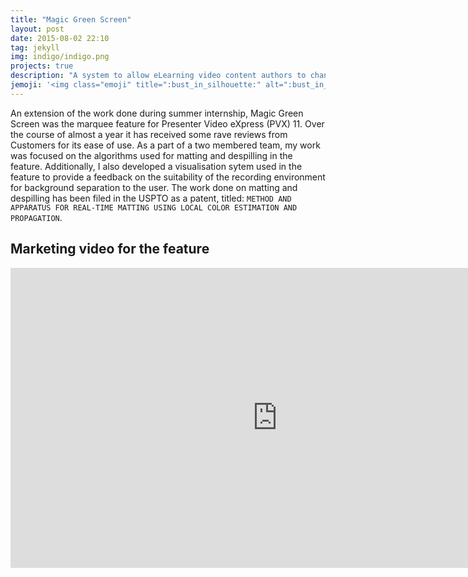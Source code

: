 ```yaml
---
title: "Magic Green Screen"
layout: post
date: 2015-08-02 22:10
tag: jekyll
img: indigo/indigo.png
projects: true
description: "A system to allow eLearning video content authors to change their background without the need of a green screen"
jemoji: '<img class="emoji" title=":bust_in_silhouette:" alt=":bust_in_silhouette:" src="https://assets.github.com/images/icons/emoji/unicode/1f464.png" height="20" width="20" align="absmiddle">'
---
```


An extension of the work done during summer internship, Magic Green Screen was the marquee feature for Presenter Video eXpress (PVX) 11. Over the course of almost a year it has received some rave reviews from Customers for its ease of use. As a part of a two membered team, my work was focused on the algorithms used for matting and despilling in the feature. Additionally, I also developed a visualisation sytem used in the feature to provide a feedback on the suitability of the recording environment for background separation to the user. The work done on matting and despilling has been filed in the USPTO as a patent, titled: `METHOD AND APPARATUS FOR REAL-TIME MATTING USING LOCAL COLOR ESTIMATION AND PROPAGATION`.

## Marketing video for the feature

<iframe width="854" height="480" src="https://www.youtube.com/embed/W4o3xinBeP0" frameborder="0" allowfullscreen></iframe>
